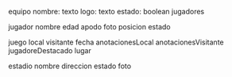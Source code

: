 equipo
    nombre: texto
    logo: texto
    estado: boolean
    jugadores

jugador
    nombre
    edad
    apodo
    foto
    posicion
    estado

juego
    local
    visitante
    fecha
    anotacionesLocal
    anotacionesVisitante
    jugadoreDestacado
    lugar

estadio
    nombre
    direccion
    estado
    foto